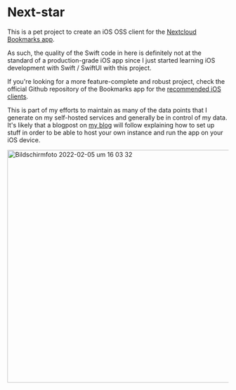 # Next-star

This is a pet project to create an iOS OSS client for the [Nextcloud Bookmarks app](https://apps.nextcloud.com/apps/bookmarks).

As such, the quality of the Swift code in here is definitely not at the standard of a production-grade iOS app since I just started learning iOS development with Swift / SwiftUI with this project.

If you're looking for a more feature-complete and robust project, check the official Github repository of the Bookmarks app for the [recommended iOS clients](https://github.com/nextcloud/bookmarks#ios).

This is part of my efforts to maintain as many of the data points that I generate on my self-hosted services and generally be in control of my data. It's likely that a blogpost on [my blog](https://jay.cat) will follow explaining how to set up stuff in order to be able to host your own instance and run the app on your iOS device.


<img width="529" alt="Bildschirmfoto 2022-02-05 um 16 03 32" src="https://user-images.githubusercontent.com/183989/152647237-1a6411c3-2afe-4414-8d6d-fe90773fb0d5.png">
